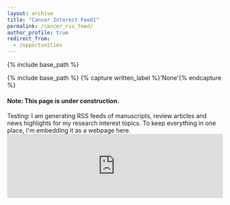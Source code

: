 ```yaml
---
layout: archive
title: "Cancer Interest Feed1"
permalink: /cancer_rss_feed/
author_profile: true
redirect_from:
  - /opportunities
---
```


{% include base_path %}

{% include base_path %}
{% capture written_label %}'None'{% endcapture %}


#### Note: This page is under construction.

Testing: 
I am generating RSS feeds of manuscripts, review articles and news highlights for my research interest topics.  To keep everything in one place, I'm embedding it as a webpage here.
</br>
<embed src="https://macwaneric.github.io/cancer.rss.feed/" type="application/pdf" width="100%" />
